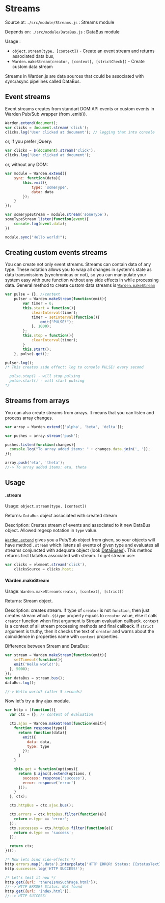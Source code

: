 Streams
=========

Source at: `./src/module/Streams.js` : Streams module

Depends on: `./src/module/DataBus.js` : DataBus module

Usage :
 - `object.stream(type, [context])` - Create an event stream and returns associated data bus,
 - `Warden.makeStream(creator, [context], [strictCheck])` - Create custom data stream

Streams in Warden.js are data sources that could be associated with sync/async pipelines called DataBus.


## Event streams
Event streams creates from standart DOM API events or custom events in Warden Pub/Sub wrapper (from .emit()).  

```js
Warden.extend(document);
var clicks = document.stream('click');
clicks.log('User clicked at document'); // logging that into console
```

or, if you prefer jQuery:

```js
var clicks = $(document).stream('click');
clicks.log('User clicked at document');
```

or, without any DOM:

```js
var module = Warden.extend({
	sync: function(data){
		this.emit({
			type: 'someType',
			data: data
		});
	}
});

var someTypeStream = module.stream('someType');
someTypeStream.listen(function(event){
	console.log(event.data);
})

module.sync("Hello world!");
```

## Creating custom events streams
You can create not only event streams. Streams can contain data of any type. These notation allows you to wrap all changes in system's state as data transmissions (synchronious or not), so you can manipulate your system easy with pure function without any side effects in while processing data.
General method to create custom data streams is [`Warden.makeStream`](#Warden.makeStream)

```js
var pulse = {}, //context
	pulser = Warden.makeStream(function(emit){
		var timer = 0;
		this.start = function(){
			clearInterval(timer);
			timer = setInterval(function(){
				emit("PULSE!");
			}, 1000);
		};
		this.stop = function(){
			clearInterval(timer);
		}
		this.start();
	}, pulse).get();

pulser.log();
/* This creates side effect: log to console PULSE! every second

  pulse.stop() - will stop pulsing
  pulse.start() - will start pulsing
*/
```

## Streams from arrays
You can also create streams from arrays. It means that you can listen and process array changes.
```js
var array = Warden.extend(['alpha', 'beta', 'delta']);

var pushes = array.stream('push');

pushes.listen(function(changes){
  console.log("To array added items: " + changes.data.join(', '));
});

array.push('eta', 'theta');
//-> To array added items: eta, theta
```

## Usage

#### .stream
Usage: `object.stream(type, [context])`

Returns: `DataBus` object associated with created stream

Description: Creates stream of events and associated to it new DataBus object. Allowed regexp notation in `type` value.

[`Warden.extend`](https://github.com/zefirka/Warden.js/blob/master/docs/Extend.md) gives you a Pub/Sub object from given, so your objects will have method `.stream` which listens all events of given type and evaluates all streams conjuncted with adequate object (look [DataBuses](https://github.com/zefirka/Warden.js/blob/master/docs/DataBus.md)). This method returns first DataBus associated with stream. To get stream use:
```js
var clicks = element.stream('click'),
    clicksSource = clicks.host;
```

#### Warden.makeStream
Usage: `Warden.makeStream(creator, [context], [strict])`

Returns: Stream object.

Description: creates stream. If type of `creator` is not `function`, then just creates stream which `.$$type` property equals to `creator` value, else it calls  `creator` function when first argument is Stream evaluation callback. `context` is a context of all stream processing methods and final callback. If `strict` argument is truthy, then it checks the text of `creator` and warns about the coincidence in properties name with `context` properties.

Difference between Stream and DataBus:
```js
var stream = Warden.makeStream(function(emit){
	setTimeout(function(){
    emit('Hello world!');
  }, 5000);
});
var dataBus = stream.bus();
dataBus.log();

//-> Hello world! (after 5 seconds)
```

Now let's try a tiny ajax module.
```js
var http = (function(){
  var ctx = {}; // context of evaluation

  ctx.ajax = Warden.makeStream(function(emit){
    function response(type){
      return function(data){
        emit({
          data: data,
          type: type
        });
      }
    }

    this.get = function(options){
      return $.ajax($.extend(options, {
        success: response('success'),
        error: response('error')
      }));
    }
  }, ctx);

  ctx.httpBus = ctx.ajax.bus();

  ctx.errors = ctx.httpBus.filter(function(e){
    return e.type == 'error';
  });
  ctx.successes = ctx.httpBus.filter(function(e){
    return e.type == 'success';
  });

  return ctx;
})();

/* Now lets bind side-effects */
http.errors.map('.data').interpolate('HTTP ERROR! Status: {{statusText}}').log();
http.successes.log('HTTP SUCCESS!');

/* Let's test it now */
http.get({url: 'thereIsNoSuchPage.html'});
//--> HTTP ERROR! Status: Not found
http.get({url: 'index.html'});
//--> HTTP SUCCESS!
```
